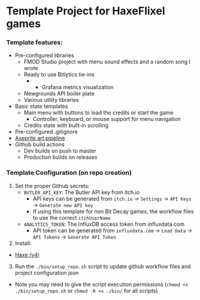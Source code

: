# Template Project for HaxeFlixel games

### Template features:
- Pre-configured libraries
  - FMOD Studio project with menu sound effects and a random song I wrote
  - Ready to use Bitlytics tie-ins
    - - Grafana metrics visualization
  - Newgrounds API boiler plate
  - Various utility libraries
- Basic state templates
  - Main menu with buttons to load the credits or start the game
    - Controller, keyboard, or mouse support for menu navigation
  - Credits state with built-in scrolling
- Pre-configured .gitignore
- [Aseprite art pipeline](#aseprite)
- Github build actions
  - Dev builds on push to master
  - Production builds on releases

### Template Configuration (on repo creation)
1. Set the proper Github secrets:
    - `BUTLER_API_KEY`: The Butler API key from itch.io
        - API keys can be generated from `itch.io` -> `Settings` -> `API Keys` -> `Generate new API key`
        - If using this template for non Bit Decay games, the workflow files to use the correct `itchUserName`
    - `ANALYTICS_TOKEN`: The InfluxDB access token from influxdata.com
        - API token can be generated from `influxdata.com` -> `Load Data` -> `API Tokens` -> `Generate API Token`
2. Install:
  - [Haxe (v4)](https://haxe.org/)
3. Run the `./bin/setup_repo.sh` script to update github workflow files and project configuration json
  - Note you may need to give the script execution permissions (`chmod +x ./bin/setup_repo.sh` or `chmod -R +x ./bin/` for all scripts)

